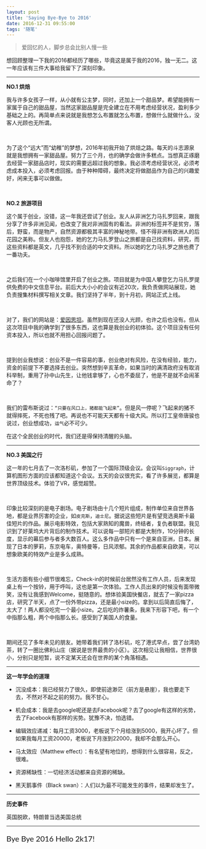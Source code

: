 ```yaml
---
layout: post
title: 'Saying Bye-Bye to 2016'
date: 2016-12-31 09:55:00
tags: '随笔'
---
```


> 爱回忆的人，脚步总会比别人慢一些

想回顾整理一下我的2016都经历了哪些，毕竟这是属于我的2016，独一无二。这一年应该有三件大事给我留下了深刻印象。

----

**NO.1 烘焙**

我与许多女孩子一样，从小就有公主梦，同时，还加上一个甜品梦。希望能拥有一家属于自己的甜品屋，当然这家甜品屋是完全建立在不用考虑经营状况，盈利多少基础之上的。再简单点来说就是我想怎么布置就怎么布置，想做什么就做什么，没客人光顾也无所谓。

<br>

为了这个“远大”而“幼稚”的梦想，2016年初我开始了烘焙之路。每天的斗志源泉就是我想拥有一家甜品屋。努力了三个月，也的确学会做许多糕点。当想真正琢磨去经营一家甜品店时，现实的需要远超过我的想象。我必须考虑经营状况，必须考虑成本投入，必须考虑回报。由于种种障碍，最终决定将做甜品作为自己的兴趣爱好，闲来无事可以做做。

<br>

**NO.2 旅游项目**

这个属于创业，没错，这一年我还尝试了创业。友人从非洲乞力马扎罗回来，跟我分享了许多非洲见闻，也改变了我对非洲固有的看法。非洲的标签并不是贫穷，落后，野蛮，而是物产，自然资源都极其丰富的神秘地带。怪不得非洲有欧洲人的后花园之美称。但友人也抱怨，她的乞力马扎罗登山之旅都是自己找资料，研究，而这些资料都是英文，几乎找不到合适的中文资料。所以她的乞力马扎罗之旅也费了一番功夫。

<br>

之后我们在一个小咖啡馆里开启了创业之旅。项目就是为中国人攀登乞力马扎罗提供免费的中文信息平台。前后大大小小的会议有近20次，我负责做网站展现，她负责搜集材料撰写相关文章。我们坚持了半年，到十月初，网站正式上线。

<br>

对了，我们的网站是：[爱因思坦](http://www.aiyinsitan123.com/index.html)。虽然到现在还没人光顾，也许之后也没有。但从这次项目中我的确学到了很多东西，这也算是我创业的初体验。这个项目没有任何资本投入，所以也就不用担心回报问题了。

<br>

提到创业我想说：创业不是一件容易的事，创业绝对有风险，在没有经验，能力，资金的前提下不要选择去创业。突然想到辛亥革命，如果当时的满清政府没有取消科举制，重用了孙中山先生，让他钱拿够了，心也不委屈了，他是不是就不会闹革命了？

<br>

我们的雷布斯说过：`“只要在风口上，猪都能飞起来”`。但是风一停呢？飞起来的猪不就得摔死，不死也残了吧。再说也不可能天天都有十级大风。所以打工皇帝唐骏也说过，创业想成功，`运气`必不可少。


在这个全民创业的时代，我们还是得保持清醒的头脑。

----

**NO.3 美国之行**

这一年的七月去了一次洛杉矶，参加了一个国际顶级会议。会议叫`Siggraph`，计算机图形方面的应该都知道这个会议。五天的会议很充实，看了许多展览，都算是世界顶级技术。体验了VR，感觉超赞。

<br>

印象比较深刻的是电子剧场。电子剧场由十几个短片组成，制作单位来自世界各地，都是业界厉害的企业，如`皮克斯`，`迪士尼`。据说这些短片是有望竞选奥斯卡最佳短片的作品。展示电影特效，包括大家熟知的魔兽，终结者，复仇者联盟。我见识到了好莱坞大片背后的制作技术。可以说每一部短片都是大制作，10分钟的长度，显示的幕后参与者多大数百人。这么多作品中只有一个是来自亚洲，日本。展现了日本的萝莉，东京电车，奥特曼等，日风浓郁。其余的作品都来自欧美，可以想象欧美的特效产业是多么成熟。

<br>

生活方面有些小细节很难忘，Check-in的时候前台居然没有工作人员，后来发现桌上有一个按铃，用于呼叫，这也是第一次体验。工作人员出来的时候没有面带微笑，没有让我感到Welcome，挺随意的。想体验美国快餐店，就去了一家pizza店，研究了半天，点了一份外带pizza，还是最小size的。拿到以后简直后悔了，太大了！两人都没吃完一个最小size。之后吃的炸薯条，我来下形容下吧，有一个中指那么粗，两个中指那么长。感受到了美国人的食量。


<br>

期间还见了多年未见的朋友。她带着我们转了洛杉矶，吃了港式早点，尝了台湾奶茶，转了一圈比佛利山庄（据说是世界最贵的小区）。这次相见让我相信，世界很小，分别只是短暂，说不定某天还会在世界的某个角落相遇。

----

**这一年学会的道理**

* 沉没成本：我已经努力了很久，即使前途渺茫（前方是悬崖），我也要走下去，不然对不起之前的努力。我不甘心。

* 机会成本：我是去google呢还是去Facebook呢？去了google有这样的劣势，去了Facebook有那样的劣势。犹豫不决，怕选错。

* 编辑效应递减：每月工资3000，老板说下个月给涨到5000，我开心坏了。但如果我每月工资20000，老板说下月涨到22000，我却不会那么开心。

* 马太效应（Matthew effect）：有名望有地位的，想得到什么很容易，反之，很难。

* 资源稀缺性：一切经济活动都来自资源的稀缺。

* 黑天鹅事件（Black swan）：人们以为最不可能发生的事件，结果却发生了。

-----

**历史事件**

英国脱欧，特朗普当选美国总统

-----

<p style="font-family: 'Lato'; font-size:20px">Bye Bye 2016 Hello 2k17!</p>